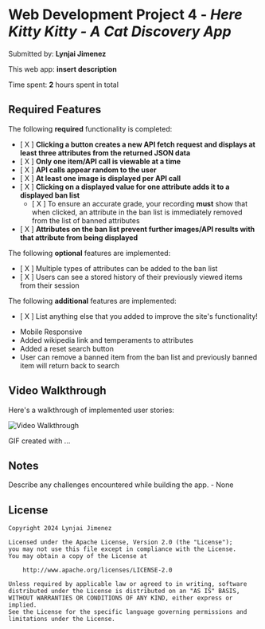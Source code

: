 # Web Development Project 4 - *Here Kitty Kitty - A Cat Discovery App*

Submitted by: **Lynjai Jimenez**

This web app: **insert description**

Time spent: **2** hours spent in total

## Required Features

The following **required** functionality is completed:

- [ X ] **Clicking a button creates a new API fetch request and displays at least three attributes from the returned JSON data**
- [ X ] **Only one item/API call is viewable at a time**
- [ X ] **API calls appear random to the user**
- [ X ] **At least one image is displayed per API call**
- [ X ] **Clicking on a displayed value for one attribute adds it to a displayed ban list**
  - [ X ] To ensure an accurate grade, your recording **must** show that when clicked, an attribute in the ban list is immediately removed from the list of banned attributes
- [ X ] **Attributes on the ban list prevent further images/API results with that attribute from being displayed**

The following **optional** features are implemented:

- [ X ] Multiple types of attributes can be added to the ban list
- [ X ] Users can see a stored history of their previously viewed items from their session

The following **additional** features are implemented:

* [ X ] List anything else that you added to improve the site's functionality!
 - Mobile Responsive
 - Added wikipedia link and temperaments to attributes
 - Added a reset search button
 - User can remove a banned item from the ban list and previously banned item will return back to search

## Video Walkthrough

Here's a walkthrough of implemented user stories:

<img src='http://i.imgur.com/link/to/your/gif/file.gif' title='Video Walkthrough' width='' alt='Video Walkthrough' />

<!-- Replace this with whatever GIF tool you used! -->
GIF created with ...  
<!-- Recommended tools:
[Kap](https://getkap.co/) for macOS
[ScreenToGif](https://www.screentogif.com/) for Windows
[peek](https://github.com/phw/peek) for Linux. -->

## Notes

Describe any challenges encountered while building the app. - None

## License

    Copyright 2024 Lynjai Jimenez

    Licensed under the Apache License, Version 2.0 (the "License");
    you may not use this file except in compliance with the License.
    You may obtain a copy of the License at

        http://www.apache.org/licenses/LICENSE-2.0

    Unless required by applicable law or agreed to in writing, software
    distributed under the License is distributed on an "AS IS" BASIS,
    WITHOUT WARRANTIES OR CONDITIONS OF ANY KIND, either express or implied.
    See the License for the specific language governing permissions and
    limitations under the License.